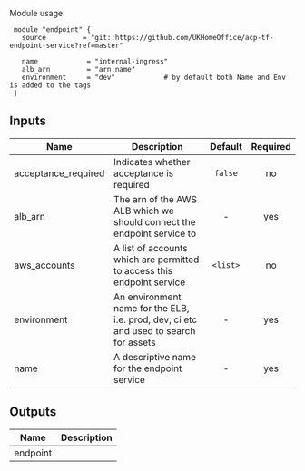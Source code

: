 Module usage:

     module "endpoint" {
       source         = "git::https://github.com/UKHomeOffice/acp-tf-endpoint-service?ref=master"

       name            = "internal-ingress"
       alb_arn         = "arn:name"
       environment     = "dev"            # by default both Name and Env is added to the tags
     }



## Inputs

| Name | Description | Default | Required |
|------|-------------|:-----:|:-----:|
| acceptance_required | Indicates whether acceptance is required | `false` | no |
| alb_arn | The arn of the AWS ALB which we should connect the endpoint service to | - | yes |
| aws_accounts | A list of accounts which are permitted to access this endpoint service | `<list>` | no |
| environment | An environment name for the ELB, i.e. prod, dev, ci etc and used to search for assets | - | yes |
| name | A descriptive name for the endpoint service | - | yes |

## Outputs

| Name | Description |
|------|-------------|
| endpoint |  |

